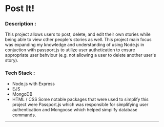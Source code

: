 # Post It!
### Description :
<p>This project allows users to post, delete, and edit their own stories while being able to view other people's stories as well. This project main focus was expanding my knowledge and understanding of using Node.js in conjuction with passport.js to utilize user authetication to ensure appropriate user behviour (e.g. not allowing a user to delete another user's story).</p>

### Tech Stack :
- Node.js with Express 
- EJS
- MongoDB
- HTML / CSS
Some notable packages that were used to simplify this project were Passport.js which was responsible for simplifying user authentication and Mongoose which helped simpilfy database commands.
---

  
